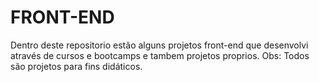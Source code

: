 # FRONT-END

Dentro deste repositorio estão alguns projetos front-end que desenvolvi através de cursos e bootcamps e tambem projetos proprios.
Obs: Todos são projetos para fins didáticos.
